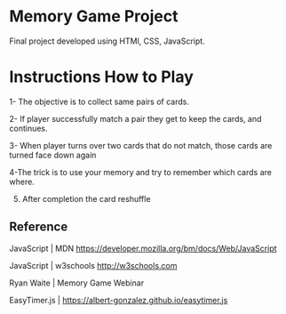 # Memory Game Project 

Final project developed using HTMl, CSS, JavaScript.


# Instructions How to Play

1- The objective is to collect same pairs of cards.

2- If player successfully match a pair they get to keep the cards, and continues.

3- When player turns over two cards that do not match, those cards are turned face down again

4-The trick is to use your memory and try to remember which cards are where.

5. After completion the card reshuffle 


## Reference

JavaScript | MDN https://developer.mozilla.org/bm/docs/Web/JavaScript

JavaScript | w3schools http://w3schools.com

Ryan Waite | Memory Game Webinar

EasyTimer.js | https://albert-gonzalez.github.io/easytimer.js


